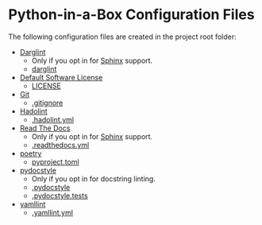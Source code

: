 # Python-in-a-Box Configuration Files

The following configuration files are created in the project root folder:

- [Darglint](https://github.com/terrencepreilly/darglint)
  - Only if you opt in for [Sphinx](https://www.sphinx-doc.org/) support. 
  - [darglint](../{{cookiecutter.project_slug}}/.darglint)
- [Default Software License](https://docs.github.com/en/free-pro-team@latest/github/creating-cloning-and-archiving-repositories/licensing-a-repository)
  - [LICENSE](../{{cookiecutter.project_slug}}/LICENSE)
- [Git](https://git-scm.com/)
  - [.gitignore](../{{cookiecutter.project_slug}}/.gitignore)
- [Hadolint](https://github.com/hadolint/hadolint)
  - [.hadolint.yml](../{{cookiecutter.project_slug}}/.hadolint.yml)
- [Read The Docs](https://readthedocs.org/)
  - Only if you opt in for [Sphinx](https://www.sphinx-doc.org/) support. 
  - [.readthedocs.yml](../{{cookiecutter.project_slug}}/.readthedocs.yml)
- [poetry](https://python-poetry.org/)  
  - [pyproject.toml](../{{cookiecutter.project_slug}}/pyproject.toml)
- [pydocstyle](https://python-poetry.org/)  
  - Only if you opt in for docstring linting. 
  - [.pydocstyle](../{{cookiecutter.project_slug}}/.pydocstyle)
  - [.pydocstyle.tests](../{{cookiecutter.project_slug}}/.pydocstyle)
- [yamllint](https://github.com/adrienverge/yamllint)
  - [.yamllint.yml](../{{cookiecutter.project_slug}}/.yamllint.yml)  
